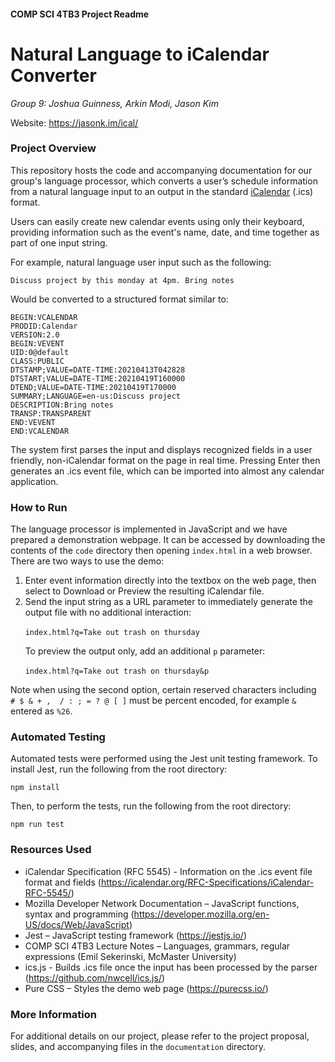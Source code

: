 #### COMP SCI 4TB3 Project Readme
# Natural Language to iCalendar Converter 
_Group 9: Joshua Guinness, Arkin Modi, Jason Kim_

Website: https://jasonk.im/ical/

### Project Overview
This repository hosts the code and accompanying documentation for our group's language processor, which converts a user’s schedule information from a natural language input to an output in the standard [iCalendar](https://en.wikipedia.org/wiki/iCalendar) (.ics) format.

Users can easily create new calendar events using only their keyboard, providing information such as the event's name, date, and time together as part of one input string.

For example, natural language user input such as the following:
```
Discuss project by this monday at 4pm. Bring notes
```
Would be converted to a structured format similar to:
```
BEGIN:VCALENDAR​
PRODID:Calendar​
VERSION:2.0​
BEGIN:VEVENT​
UID:0@default​
CLASS:PUBLIC​
DTSTAMP;VALUE=DATE-TIME:20210413T042828​
DTSTART;VALUE=DATE-TIME:20210419T160000​
DTEND;VALUE=DATE-TIME:20210419T170000​
SUMMARY;LANGUAGE=en-us:Discuss project​
DESCRIPTION:Bring notes​
TRANSP:TRANSPARENT​
END:VEVENT​
END:VCALENDAR​
```

The system first parses the input and displays recognized fields in a user friendly, non-iCalendar format on the page in real time. Pressing Enter then generates an .ics event file, which can be imported into almost any calendar application.

### How to Run
The language processor is implemented in JavaScript and we have prepared a demonstration webpage. It can be accessed by downloading the contents of the `code` directory then opening `index.html` in a web browser. There are two ways to use the demo:

1. Enter event information directly into the textbox on the web page, then select to Download or Preview the resulting iCalendar file.
2. Send the input string as a URL parameter to immediately generate the output file with no additional interaction: 

&nbsp;&nbsp;&nbsp;&nbsp;&nbsp;&nbsp;```index.html?q=Take out trash on thursday```

&nbsp;&nbsp;&nbsp;&nbsp;&nbsp;&nbsp;To preview the output only, add an additional `p` parameter:

&nbsp;&nbsp;&nbsp;&nbsp;&nbsp;&nbsp;```index.html?q=Take out trash on thursday&p```

Note when using the second option, certain reserved characters including ` # $ & + ,  / : ; = ? @ [ ]` must be percent encoded, for example `&` entered as `%26`.

### Automated Testing

Automated tests were performed using the Jest unit testing framework. To install Jest, run the following from the root directory:
```
npm install
```

Then, to perform the tests, run the following from the root directory:
```
npm run test
```

### Resources Used
- iCalendar Specification (RFC 5545) - Information on the .ics event file format and fields​ (https://icalendar.org/RFC-Specifications/iCalendar-RFC-5545/​)
- Mozilla Developer Network Documentation – JavaScript functions, syntax and programming​ (https://developer.mozilla.org/en-US/docs/Web/JavaScript​)
- Jest – JavaScript testing framework​ (https://jestjs.io/​)
- COMP SCI 4TB3 Lecture Notes – Languages, grammars, regular expressions​ (Emil Sekerinski, McMaster University​)
- ics.js - Builds .ics file once the input has been processed by the parser​ (https://github.com/nwcell/ics.js/​)
- Pure CSS – Styles the demo web page ​(https://purecss.io/)

### More Information
For additional details on our project, please refer to the project proposal, slides, and accompanying files in the `documentation` directory.

